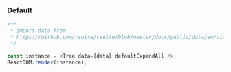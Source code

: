 ### Default

<!--start-code-->

```js
/**
 * import data from
 * https://github.com/rsuite/rsuite/blob/master/docs/public/data/en/city-simplified.json
 */

const instance = <Tree data={data} defaultExpandAll />;
ReactDOM.render(instance);
```

<!--end-code-->
